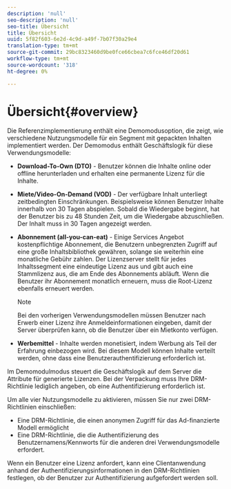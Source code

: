 ```yaml
---
description: 'null'
seo-description: 'null'
seo-title: Übersicht
title: Übersicht
uuid: 5f82f603-6e2d-4c9d-a49f-7b07f30a29e4
translation-type: tm+mt
source-git-commit: 29bc8323460d9be0fce66cbea7c6fce46df20d61
workflow-type: tm+mt
source-wordcount: '318'
ht-degree: 0%

---
```



# Übersicht{#overview}

Die Referenzimplementierung enthält eine Demomodusoption, die zeigt, wie verschiedene Nutzungsmodelle für ein Segment mit gepackten Inhalten implementiert werden. Der Demomodus enthält Geschäftslogik für diese Verwendungsmodelle:

* **Download-To-Own (DTO)**  - Benutzer können die Inhalte online oder offline herunterladen und erhalten eine permanente Lizenz für die Inhalte.
* **Miete/Video-On-Demand (VOD)**  - Der verfügbare Inhalt unterliegt zeitbedingten Einschränkungen. Beispielsweise können Benutzer Inhalte innerhalb von 30 Tagen abspielen. Sobald die Wiedergabe beginnt, hat der Benutzer bis zu 48 Stunden Zeit, um die Wiedergabe abzuschließen. Der Inhalt muss in 30 Tagen angezeigt werden.
* **Abonnement (all-you-can-eat)**  - Einige Services Angebot kostenpflichtige Abonnement, die Benutzern unbegrenzten Zugriff auf eine große Inhaltsbibliothek gewähren, solange sie weiterhin eine monatliche Gebühr zahlen. Der Lizenzserver stellt für jedes Inhaltssegment eine eindeutige Lizenz aus und gibt auch eine Stammlizenz aus, die am Ende des Abonnements abläuft. Wenn die Benutzer ihr Abonnement monatlich erneuern, muss die Root-Lizenz ebenfalls erneuert werden.

   >[!NOTE]
   >
   >Bei den vorherigen Verwendungsmodellen müssen Benutzer nach Erwerb einer Lizenz ihre Anmeldeinformationen eingeben, damit der Server überprüfen kann, ob die Benutzer über ein Mietkonto verfügen.

* **Werbemittel**  - Inhalte werden monetisiert, indem Werbung als Teil der Erfahrung einbezogen wird. Bei diesem Modell können Inhalte verteilt werden, ohne dass eine Benutzerauthentifizierung erforderlich ist.

Im Demomodulmodus steuert die Geschäftslogik auf dem Server die Attribute für generierte Lizenzen. Bei der Verpackung muss Ihre DRM-Richtlinie lediglich angeben, ob eine Authentifizierung erforderlich ist.

Um alle vier Nutzungsmodelle zu aktivieren, müssen Sie nur zwei DRM-Richtlinien einschließen:

* Eine DRM-Richtlinie, die einen anonymen Zugriff für das Ad-finanzierte Modell ermöglicht
* Eine DRM-Richtlinie, die die Authentifizierung des Benutzernamens/Kennworts für die anderen drei Verwendungsmodelle erfordert.

Wenn ein Benutzer eine Lizenz anfordert, kann eine Clientanwendung anhand der Authentifizierungsinformationen in den DRM-Richtlinien festlegen, ob der Benutzer zur Authentifizierung aufgefordert werden soll.
